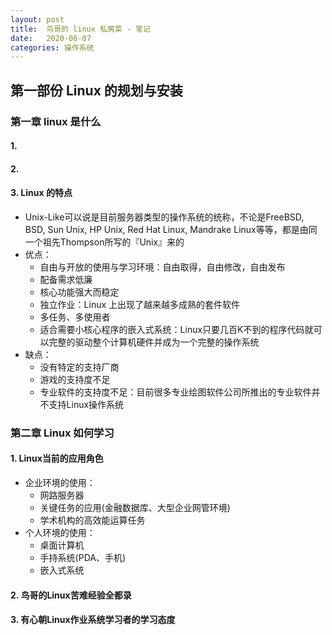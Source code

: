 ```yaml
---
layout: post
title:  鸟哥的 linux 私房菜 - 笔记
date:   2020-06-07
categories: 操作系统
---
```


## 第一部份 Linux 的规划与安装

### 第一章 linux 是什么

#### 1.

#### 2.

#### 3. Linux 的特点

- Unix-Like可以说是目前服务器类型的操作系统的统称，不论是FreeBSD, BSD, Sun Unix, HP Unix,   Red Hat Linux, Mandrake Linux等等，都是由同一个祖先Thompson所写的『Unix』来的
- 优点：
  - 自由与开放的使用与学习环境：自由取得，自由修改，自由发布
  - 配备需求低廉
  - 核心功能强大而稳定
  - 独立作业：Linux 上出现了越来越多成熟的套件软件
  - 多任务、多使用者
  - 适合需要小核心程序的嵌入式系统：Linux只要几百K不到的程序代码就可以完整的驱动整个计算机硬件并成为一个完整的操作系统
- 缺点：
  - 没有特定的支持厂商
  - 游戏的支持度不足
  - 专业软件的支持度不足：目前很多专业绘图软件公司所推出的专业软件并不支持Linux操作系统

### 第二章 Linux 如何学习

#### 1. Linux当前的应用角色

- 企业环境的使用：
  - 网路服务器
  - 关键任务的应用(金融数据库、大型企业网管环境)
  - 学术机构的高效能运算任务
- 个人环境的使用：
  - 桌面计算机
  - 手持系统(PDA、手机)
  - 嵌入式系统

#### 2. 鸟哥的Linux苦难经验全都录

#### 3. 有心朝Linux作业系统学习者的学习态度

